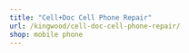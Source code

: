 ```yaml
---
title: "Cell+Doc Cell Phone Repair"
url: /kingwood/cell-doc-cell-phone-repair/
shop: mobile phone
---
```

